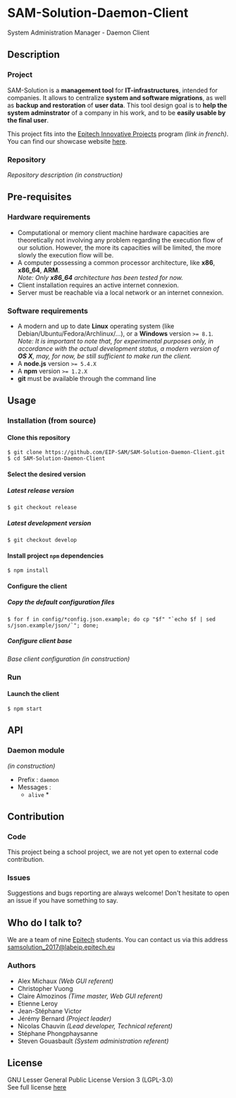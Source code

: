 # SAM-Solution-Daemon-Client
System Administration Manager - Daemon Client

## Description
### Project
SAM-Solution is a __management tool__ for __IT-infrastructures__, intended for companies.
It allows to centralize __system and software migrations__, as well as __backup and restoration__ of __user data__.
This tool design goal is to __help the system adminstrator__ of a company in his work, and to be __easily usable by the final user__.

This project fits into the [Epitech Innovative Projects](http://www.epitech.eu/epitech-innovative-projects.aspx) program *(link in french)*. You can find our showcase website [here](http://eip.epitech.eu/2017/samsolution).

### Repository
*Repository description (in construction)*

## Pre-requisites
### Hardware requirements
* Computational or memory client machine hardware capacities are theoretically not involving any problem regarding the execution flow of our solution. However, the more its capacities will be limited, the more slowly the execution flow will be.
* A computer possessing a common processor architecture, like __x86__, __x86_64__, __ARM__.  
  *Note: Only __x86_64__ architecture has been tested for now.*
* Client installation requires an active internet connexion.
* Server must be reachable via a local network or an internet connexion.

### Software requirements
* A modern and up to date __Linux__ operating system (like Debian/Ubuntu/Fedora/Archlinux/...), or a __Windows__ version `>= 8.1`.  
  *Note: It is important to note that, for experimental purposes only, in accordance with the actual development status, a modern version of __OS X__, may, for now, be still sufficient to make run the client.*
* A __node.js__ version `>= 5.4.X`
* A __npm__ version `>= 1.2.X`
* __git__ must be available through the command line

## Usage
### Installation (from source)
#### Clone this repository
```
$ git clone https://github.com/EIP-SAM/SAM-Solution-Daemon-Client.git
$ cd SAM-Solution-Daemon-Client
```

#### Select the desired version
##### Latest release version
```
$ git checkout release
```

##### Latest development version
```
$ git checkout develop
```

#### Install project `npm` dependencies
```
$ npm install
```

#### Configure the client
##### Copy the default configuration files
```
$ for f in config/*config.json.example; do cp "$f" "`echo $f | sed s/json.example/json/`"; done;
```

##### Configure client base
*Base client configuration (in construction)*

### Run
#### Launch the client
```
$ npm start
```

## API
### Daemon module
*(in construction)*
* Prefix : `daemon`
* Messages :
    * `alive`
      * 

## Contribution
### Code
This project being a school project, we are not yet open to external code contribution.

### Issues
Suggestions and bugs reporting are always welcome! Don't hesitate to open an issue if you have something to say.

## Who do I talk to?
We are a team of nine [Epitech](https://en.wikipedia.org/wiki/Epitech) students. You can contact us via this address samsolution_2017@labeip.epitech.eu

### Authors
* Alex Michaux *(Web GUI referent)*
* Christopher Vuong
* Claire Almozinos *(Time master, Web GUI referent)*
* Etienne Leroy
* Jean-Stéphane Victor
* Jérémy Bernard *(Project leader)*
* Nicolas Chauvin *(Lead developer, Technical referent)*
* Stéphane Phongphaysanne
* Steven Gouasbault *(System administration referent)*

## License
GNU Lesser General Public License Version 3 (LGPL-3.0)  
See full license [here](https://github.com/EIP-SAM/SAM-Solution-Daemon-Client/blob/develop/LICENSE)
